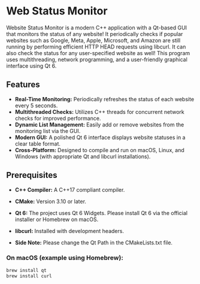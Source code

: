 # Web Status Monitor

Website Status Monitor is a modern C++ application with a Qt-based GUI that monitors the status of any website! It periodically checks if popular websites such as Google, Meta, Apple, Microsoft, and Amazon are still running by performing efficient HTTP HEAD requests using libcurl. It can also check the status for any user-specified website as well! This program uses multithreading, network programming, and a user-friendly graphical interface using Qt 6.

## Features

- **Real-Time Monitoring:** Periodically refreshes the status of each website every 5 seconds.
- **Multithreaded Checks:** Utilizes C++ threads for concurrent network checks for improved performance.
- **Dynamic List Management:** Easily add or remove websites from the monitoring list via the GUI.
- **Modern GUI:** A polished Qt 6 interface displays website statuses in a clear table format.
- **Cross-Platform:** Designed to compile and run on macOS, Linux, and Windows (with appropriate Qt and libcurl installations).

## Prerequisites

- **C++ Compiler:** A C++17 compliant compiler.
- **CMake:** Version 3.10 or later.
- **Qt 6:** The project uses Qt 6 Widgets. Please install Qt 6 via the official installer or Homebrew on macOS.
- **libcurl:** Installed with development headers.

- **Side Note:** Please change the Qt Path in the CMakeLists.txt file.


### On macOS (example using Homebrew):

```bash
brew install qt
brew install curl

